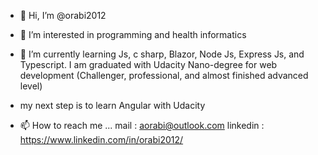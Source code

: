 - 👋 Hi, I’m @orabi2012
- 👀 I’m interested in programming and health informatics
- 🌱 I’m currently learning Js, c sharp, Blazor, Node Js, Express Js, and Typescript.
I am graduated with Udacity Nano-degree for web development (Challenger, professional, and almost finished advanced level)
- my next step is to learn Angular with Udacity 
      
- 📫 How to reach me ... 
   mail : aorabi@outlook.com
   linkedin : https://www.linkedin.com/in/orabi2012/



<!---
orabi2012/orabi2012 is a ✨ special ✨ repository because its `README.md` (this file) appears on your GitHub profile.
You can click the Preview link to take a look at your changes.
--->

